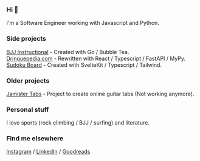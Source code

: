### Hi 👋

I'm a Software Engineer working with Javascript and Python.

### Side projects

[BJJ Instructional](https://github.com/betofigueiredo/BJJ-Instructional) - Created with Go / Bubble Tea.<br />
[Drinquepedia.com](https://github.com/betofigueiredo/Drinquepedia) - Rewritten with React / Typescript / FastAPI / MyPy.<br />
[Sudoku Board](https://github.com/betofigueiredo/sudoku) - Created with SvelteKit / Typescript / Tailwind.<br />

### Older projects

[Jamister Tabs](https://github.com/Jamister/Tabs) - Project to create online guitar tabs (Not working anymore).<br />

### Personal stuff

I love sports (rock climbing / BJJ / surfing) and literature.

### Find me elsewhere

[Instagram](https://www.instagram.com/_betofigueiredo/) / [LinkedIn](https://www.linkedin.com/in/betof/) / [Goodreads](https://www.goodreads.com/betofigueiredo)
